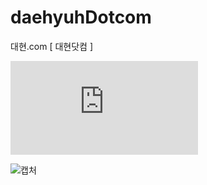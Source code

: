 # daehyuhDotcom
대현.com [ 대현닷컴 ]

![대현닷컴](http://대현.com)

![캡처](https://user-images.githubusercontent.com/53990946/221546401-dc55fecd-18c7-45ad-b093-e878241edd9f.PNG)
